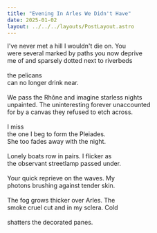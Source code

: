 ```yaml
---
title: "Evening In Arles We Didn't Have"
date: 2025-01-02
layout: ../../../layouts/PostLayout.astro
---
```


I've never met a hill I wouldn't die on. You  
were several marked by paths you now deprive  
me of and sparsely dotted next to riverbeds  
<br>
the pelicans  
can no longer drink near.  
<br>
We pass the Rhône and imagine starless nights  
unpainted. The uninteresting forever unaccounted  
for by a canvas they refused to etch across.  
<br>
I miss  
the one I beg to form the Pleiades.  
She too fades away with the night.  
<br>
Lonely boats row in pairs. I flicker as  
the observant streetlamp passed under.  
<br>
Your quick reprieve on the waves. My  
photons brushing against tender skin.  
<br>
The fog grows thicker over Arles. The  
smoke cruel cut and in my sclera. Cold  
<br>
shatters the decorated panes.
